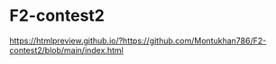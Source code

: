 # F2-contest2

https://htmlpreview.github.io/?https://github.com/Montukhan786/F2-contest2/blob/main/index.html
